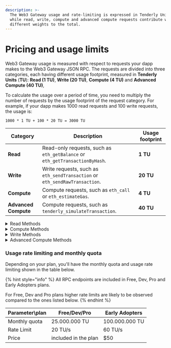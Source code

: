 ```yaml
---
description: >-
  The Web3 Gateway usage and rate-limiting is expressed in Tenderly Units (TU),
  while read, write, compute and advanced compute requests contribute with
  different weights to the total.
---
```


# Pricing and usage limits

Web3 Gateway usage is measured with respect to requests your dapp makes to the Web3 Gateway JSON RPC. The requests are divided into three categories, each having different usage footprint, measured in **Tenderly Units** (**TU**): **Read (1 TU)**, **Write (20 TU)**, **Compute (4 TU)** and **Advanced** **Compute (40 TU)**,

To calculate the usage over a period of time, you need to multiply the number of requests by the usage footprint of the request category. For example, if your dapp makes 1000 read requests and 100 write requests, the usage is:

```
1000 * 1 TU + 100 * 20 TU = 3000 TU
```

| Category             | Description                                                                 | Usage footprint |
| -------------------- | --------------------------------------------------------------------------- | --------------- |
| **Read**             | Read-only requests, such as `eth_getBalance` or `eth_getTransactionByHash`. | **1 TU**        |
| **Write**            | Write requests, such as `eth_sendTransaction` or `eth_sendRawTransaction`.  | **20 TU**       |
| **Compute**          | Compute requests, such as `eth_call` or `eth_estimateGas`.                  | **4 TU**        |
| **Advanced Compute** | Compute requests, such as `tenderly_simulateTransaction`.                   | **40 TU**       |

<details>

<summary>Read Methods</summary>

* `eth_accounts`
* `eth_blockNumber`
* `eth_chainId`
* `eth_coinbase`
* `eth_feeHistory`
* `eth_gasPrice`
* `eth_getBalance`
* `eth_getBlockByHash`
* `eth_getBlockByNumber`
* `eth_getBlockReceipts`
* `eth_getBlockTransactionCountByHash`
* `eth_getBlockTransactionCountByNumber`
* `eth_getCode`
* `eth_getStorageAt`
* `eth_getTransactionByBlockHashAndIndex`
* `eth_getTransactionByBlockNumberAndIndex`
* `eth_getTransactionByHash`
* `eth_getTransactionCount`
* `eth_getTransactionReceipt`
* `eth_getUncleByBlockHashAndIndex`
* `eth_getUncleByBlockNumberAndIndex`
* `eth_getUncleCountByBlockHash`
* `eth_getUncleCountByBlockNumber`
* `eth_hashrate`
* `eth_maxPriorityFeePerGas`
* `eth_mining`
* `eth_newBlockFilter`
* `eth_newFilter`
* `eth_protocolVersion`
* `eth_syncing`
* `eth_uninstallFilter`
* `net_listening`
* `net_peerCount`
* `net_version`
* `web3_clientVersion`
* `web3_sha3`

</details>

<details>

<summary>Compute Methods</summary>

* `eth_call`
* `eth_estimateGas`
* `eth_getFilterChanges`
* `eth_getFilterLogs`
* `eth_getLogs`

</details>

<details>

<summary>Write Methods</summary>

* `eth_sendRawTransaction`

</details>

<details>

<summary>Advanced Compute Methods</summary>

* `tenderly_simulateTransaction`

</details>

### Usage rate limiting and monthly quota

Depending on your plan, you'll have the monthly quota and usage rate limiting shown in the table below.

{% hint style="info" %}
All RPC endpoints are included in Free, Dev, Pro and Early Adopters plans.&#x20;

For Free, Dev and Pro plans higher rate limits are likely to be observed compared to the ones listed below.
{% endhint %}

| Parameter\plan | Free/Dev/Pro         | Early Adopters |
| -------------- | -------------------- | -------------- |
| Monthly quota  | 25.000.000 TU        | 100.000.000 TU |
| Rate Limit     | 20 TU/s              | 60 TU/s        |
| Price          | included in the plan | $50            |
